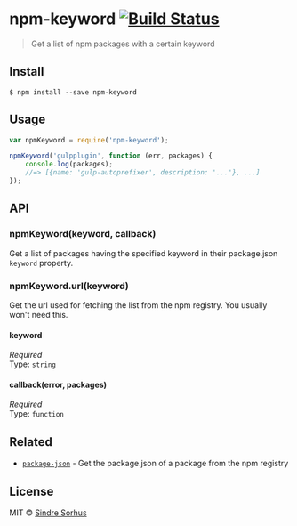 # npm-keyword [![Build Status](https://travis-ci.org/sindresorhus/npm-keyword.svg?branch=master)](https://travis-ci.org/sindresorhus/npm-keyword)

> Get a list of npm packages with a certain keyword


## Install

```
$ npm install --save npm-keyword
```


## Usage

```js
var npmKeyword = require('npm-keyword');

npmKeyword('gulpplugin', function (err, packages) {
	console.log(packages);
	//=> [{name: 'gulp-autoprefixer', description: '...'}, ...]
});
```


## API

### npmKeyword(keyword, callback)

Get a list of packages having the specified keyword in their package.json `keyword` property.

### npmKeyword.url(keyword)

Get the url used for fetching the list from the npm registry. You usually won't need this.

#### keyword

*Required*  
Type: `string`

#### callback(error, packages)

*Required*  
Type: `function`


## Related

- [`package-json`](https://github.com/sindresorhus/package-json) - Get the package.json of a package from the npm registry


## License

MIT © [Sindre Sorhus](http://sindresorhus.com)
